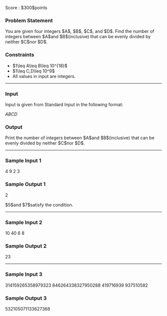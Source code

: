 
<div>

<span>

<span>

<p>
Score : $300$points
</p>

<div>

<section>

### **Problem Statement**

<p>
You are given four integers $A$, $B$, $C$, and $D$. Find the number of integers between $A$and $B$(inclusive) that can be evenly divided by neither $C$nor $D$.
</p>

</section>

</div>

<div>

<section>

### **Constraints**

<ul>

<li>
$1\leq A\leq B\leq 10^{18}$
</li>

<li>
$1\leq C,D\leq 10^9$
</li>

<li>
All values in input are integers.
</li>

</ul>

</section>

</div>

---

<div>

<div>

<section>

### **Input**

<p>
Input is given from Standard Input in the following format:
</p>

<div>

$A$$B$$C$$D$
</div>

</section>

</div>

<div>

<section>

### **Output**

<p>
Print the number of integers between $A$and $B$(inclusive) that can be evenly divided by neither $C$nor $D$.
</p>

</section>

</div>

</div>

---

<div>

<section>

### **Sample Input 1**

<div>

4 9 2 3

</div>

</section>

</div>

<div>

<section>

### **Sample Output 1**

<div>

2

</div>

<p>
$5$and $7$satisfy the condition.
</p>

</section>

</div>

---

<div>

<section>

### **Sample Input 2**

<div>

10 40 6 8

</div>

</section>

</div>

<div>

<section>

### **Sample Output 2**

<div>

23

</div>

</section>

</div>

---

<div>

<section>

### **Sample Input 3**

<div>

314159265358979323 846264338327950288 419716939 937510582

</div>

</section>

</div>

<div>

<section>

### **Sample Output 3**

<div>

532105071133627368

</div>

</section>

</div>

</span>

</span>

</div>
